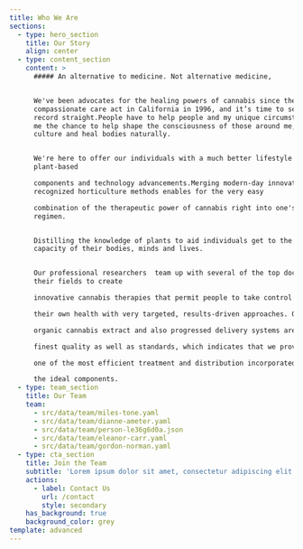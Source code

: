 ```yaml
---
title: Who We Are
sections:
  - type: hero_section
    title: Our Story
    align: center
  - type: content_section
    content: >
      ##### An alternative to medicine. Not alternative medicine,


      We've been advocates for the healing powers of cannabis since the
      compassionate care act in California in 1996, and it’s time to set the
      record straight.People have to help people and my unique circumstance gave
      me the chance to help shape the consciousness of those around me, develop
      culture and heal bodies naturally.


      We're here to offer our individuals with a much better lifestyle via
      plant-based 

      components and technology advancements.Merging modern-day innovation  with
      recognized horticulture methods enables for the very easy

      combination of the therapeutic power of cannabis right into one's daily
      regimen.


      Distilling the knowledge of plants to aid individuals get to the full
      capacity of their bodies, minds and lives.


      Our professional researchers  team up with several of the top doctors in
      their fields to create

      innovative cannabis therapies that permit people to take control of

      their own health with very targeted, results-driven approaches. Our

      organic cannabis extract and also progressed delivery systems are of the

      finest quality as well as standards, which indicates that we provide

      one of the most efficient treatment and distribution incorporated with

      the ideal components.
  - type: team_section
    title: Our Team
    team:
      - src/data/team/miles-tone.yaml
      - src/data/team/dianne-ameter.yaml
      - src/data/team/person-le36g6d0a.json
      - src/data/team/eleanor-carr.yaml
      - src/data/team/gordon-norman.yaml
  - type: cta_section
    title: Join the Team
    subtitle: 'Lorem ipsum dolor sit amet, consectetur adipiscing elit.'
    actions:
      - label: Contact Us
        url: /contact
        style: secondary
    has_background: true
    background_color: grey
template: advanced
---
```


